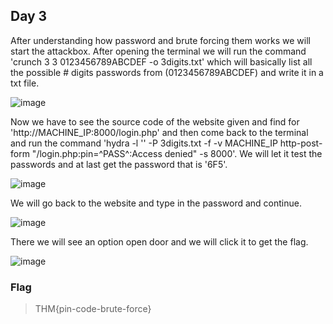 ## Day 3
After understanding how password and brute forcing them works we will start the attackbox. After opening the terminal we will run the command 'crunch 3 3 0123456789ABCDEF -o 3digits.txt' which will basically list all the possible # digits passwords from (0123456789ABCDEF) and write it in a txt file. 

![image](https://github.com/UselessAaka/TryHackMe-Advent-Of-Cyber/assets/148384618/a4036388-fd9c-44cb-8e70-2317108ed12d)

Now we have to see the source code of the website given and find for 'http://MACHINE_IP:8000/login.php' and then come back to the terminal and run the command 'hydra -l '' -P 3digits.txt -f -v MACHINE_IP http-post-form "/login.php:pin=^PASS^:Access denied" -s 8000'. We will let it test the passwords and at last get the password that is '6F5'.

![image](https://github.com/UselessAaka/TryHackMe-Advent-Of-Cyber/assets/148384618/c6da698d-8a1f-4e23-b7fe-9edb10a1e49c)

We will go back to the website and type in the password and continue.

![image](https://github.com/UselessAaka/TryHackMe-Advent-Of-Cyber/assets/148384618/d14a9c20-49da-448e-985c-e11720bd3831)

There we will see an option open door and we will click it to get the flag.

![image](https://github.com/UselessAaka/TryHackMe-Advent-Of-Cyber/assets/148384618/7d8637d4-3354-4198-a6d9-c3f1e9dcdbf4)

### Flag
> THM{pin-code-brute-force}
